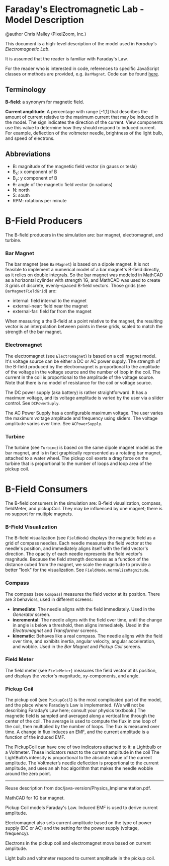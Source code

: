 # Faraday's Electromagnetic Lab - Model Description

@author Chris Malley (PixelZoom, Inc.)

This document is a high-level description of the model used in _Faraday's Electromagnetic Lab_.

It is assumed that the reader is familiar with Faraday's Law.

For the reader who is interested in code, references to specific JavaScript classes or methods 
are provided, e.g. `BarMagnet`.  Code can be found [here](https://github.com/phetsims/faradays-electromagnetic-lab/tree/main/js).

## Terminology

**B-field**: a synonym for magnetic field.

**Current amplitude**: A percentage with range [-1,1] that describes the amount of current relative to the 
maximum current that may be induced in the model. The sign indicates the direction 
of the current. View components use this value to determine how they should respond to induced current. 
For example, deflection of the voltmeter needle, brightness of the light bulb, and speed of
electrons.

## Abbreviations

* B: magnitude of the magnetic field vector (in gauss or tesla)
* B<sub>x</sub>: x component of B
* B<sub>y</sub>: y component of B
* θ: angle of the magnetic field vector (in radians)
* N: north
* S: south
* RPM: rotations per minute

# B-Field Producers

The B-field producers in the simulation are: bar magnet, electromagnet, and turbine.

### Bar Magnet
The bar magnet (see `BarMagnet`) is based on a dipole magnet. It is not feasible to implement a numerical model of a bar magnet's 
B-field directly, as it relies on double integrals. So the bar magnet was modeled in MathCAD as a horizontal cylinder
with strength 1G, and MathCAD was used to create 3 grids of discrete, evenly-spaced B-field vectors. Those grids 
(see `BarMagnetFieldGrid`) are:
- internal: field internal to the magnet
- external-near: field near the magnet
- external-far: field far from the magnet

When measuring a the B-field at a point relative to the magnet, the resulting vector is an interpolation between 
points in these grids, scaled to match the strength of the bar magnet.

### Electromagnet
The electromagnet (see `Electromagnet`) is based on a coil magnet model. It's voltage source can be either a DC or AC power supply. 
The strength of the B-field produced by the electromagnet is proportional to the amplitude of the voltage in the 
voltage source and the number of loop in the coil. The current in the coil is proportional to the
amplitude of the voltage source. Note that there is no model of resistance for the coil or voltage source.

The DC power supply (aka battery) is rather straightforward. It has a maximum voltage, and its voltage 
amplitude is varied by the user via a slider control. See `DCPowerSuply`.

The AC Power Supply has a configurable maximum voltage. The user varies the maximum voltage amplitude and 
frequency using sliders. The voltage amplitude varies over time. See `ACPowerSupply`.

### Turbine
The turbine (see `Turbine`) is based on the same dipole magnet model as the bar magnet, and is in fact graphically represented
as a rotating bar magnet, attached to a water wheel. The pickup coil exerts a drag force on the turbine that 
is proportional to the number of loops and loop area of the pickup coil.

# B-Field Consumers

The B-field consumers in the simulation are: B-field visualization, compass, fieldMeter, and pickupCoil.
They may be influenced by one magnet; there is no support for multiple magnets.

### B-Field Visualization
The B-field visualization (see `FieldNode`) displays the magnetic field as a grid of compass needles. Each needle measures the 
field vector at the needle's position, and immediately aligns itself with the field vector's direction.
The opacity of each needle represents the field vector's magnitude. Because the field strength decreases 
as a function of the distance cubed from the magnet, we scale the magnitude to provide a better "look" 
for the visualization. See `FieldNode.normalizeMagnitude`.

### Compass
The compass (see `Compass`) measures the field vector at its position. There are 3 behaviors, used in different
screens:
* **immediate**: The needle aligns with the field immediately. Used in the _Generator_ screen.
* **incremental**: The needle aligns with the field over time, until the change in angle is below a threshold, then
  aligns immediately. Used in the _Electromagnet_ and _Transformer_ screens.
* **kinematic**: Behaves like a real compass. The needle aligns with the field over time, and exhibits inertia, 
angular velocity, angular acceleration, and wobble. Used in the _Bar Magnet_ and _Pickup Coil_ screens.

### Field Meter
The field meter (see `FieldMeter`) measures the field vector at its position, and displays the vector's magnitude, xy-components,
and angle.

### Pickup Coil
The pickup coil (see `PickupCoil`) is the most complicated part of the model, and the place where Faraday’s Law is implemented. 
(We will not be describing Faraday’s Law here; consult your physics textbook.) The magnetic field is sampled
and averaged along a vertical line through the center of the coil. The average is used to compute the flux in 
one loop of the coil, then multiplied by the number of loops. The flux is measured over time. A change in 
flux induces an EMF, and the current amplitude is a function of the induced EMF. 

The PickupCoil can have one of two indicators attached to it: a Lightbulb or a Voltmeter. These indicators
react to the current amplitude in the coil The LightBulb’s intensity is proportional to the absolute value 
of the current amplitude. The Voltmeter’s needle deflection is proportional to the current amplitude, and 
uses an ah hoc algorithm that makes the needle wobble around the zero point.

---

Reuse description from doc/java-version/Physics_Implementation.pdf.

MathCAD for 1G bar magnet.

Pickup Coil models Faraday's Law. Induced EMF is used to derive current amplitude.

Electromagnet also sets current amplitude based on the type of power supply (DC or AC)
and the setting for the power supply (voltage, frequency).

Electrons in the pickup coil and electromagnet move based on current amplitude.

Light bulb and voltmeter respond to current amplitude in the pickup coil.
